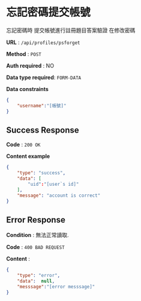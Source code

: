 # 忘記密碼提交帳號

忘記密碼時 提交帳號進行註冊題目答案驗證 在修改密碼

**URL** : `/api/profiles/psforget`

**Method** : `POST`

**Auth required** : NO

**Data type required**: `FORM-DATA`

**Data constraints**

```json
{
    "username":"[帳號]"
}

```

## Success Response

**Code** : `200 OK`

**Content example**

```json
{
    "type": "success",
    "data": [
        "uid":"[user`s id]"
    ],
    "message": "account is correct"
}
```

## Error Response

**Condition** : 無法正常讀取.

**Code** : `400 BAD REQUEST`

**Content** :

```json
{
    "type": "error",
    "data":  null,
    "messsage":"[error messsage]"
}
```